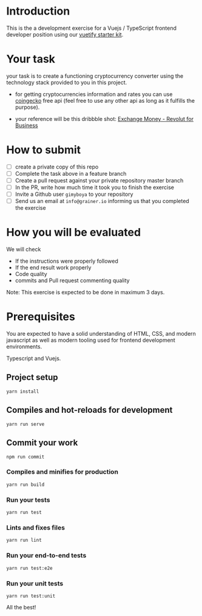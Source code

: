 # Introduction

This is the a development exercise for a Vuejs / TypeScript frontend developer position using our [vuetify starter kit](https://github.com/grainer/vuetify-starter-kit).

# Your task

your task is to create a functioning cryptocurrency converter using the technology stack provided to you in this project.

- for getting cryptocurrencies information and rates you can use [coingecko](https://www.coingecko.com/en) free api (feel free to use any other api as long as it fulfills the purpose).

- your reference will be this dribbble shot: [Exchange Money - Revolut for Business](https://dribbble.com/shots/4632373-Exchange-Money-Revolut-for-Business)

# How to submit

- [ ] create a private copy of this repo
- [ ] Complete the task above in a feature branch
- [ ] Create a pull request against your private repository master branch
- [ ] In the PR, write how much time it took you to finish the exercise
- [ ] Invite a Github user `gimyboya` to your repository
- [ ] Send us an email at `info@grainer.io` informing us that you completed the exercise

# How you will be evaluated

We will check

- If the instructions were properly followed
- If the end result work properly
- Code quality
- commits and Pull request commenting quality

Note: This exercise is expected to be done in maximum 3 days.

# Prerequisites

You are expected to have a solid understanding of HTML, CSS, and modern javascript as well as modern tooling used for frontend development environments.

Typescript and Vuejs.

## Project setup

```
yarn install
```

## Compiles and hot-reloads for development

```
yarn run serve
```

## Commit your work

```
npm run commit
```

### Compiles and minifies for production

```
yarn run build
```

### Run your tests

```
yarn run test
```

### Lints and fixes files

```
yarn run lint
```

### Run your end-to-end tests

```
yarn run test:e2e
```

### Run your unit tests

```
yarn run test:unit
```

All the best!

